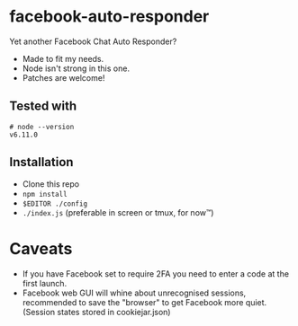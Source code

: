 # facebook-auto-responder
Yet another Facebook Chat Auto Responder?

* Made to fit my needs.
* Node isn't strong in this one.
* Patches are welcome!

## Tested with
```
# node --version
v6.11.0
```

## Installation
* Clone this repo
* `npm install`
* `$EDITOR ./config`
* `./index.js` (preferable in screen or tmux, for now™)

# Caveats
* If you have Facebook set to require 2FA you need to enter a code at the first launch.
* Facebook web GUI will whine about unrecognised sessions, recommended to save the "browser" to get Facebook more quiet. (Session states stored in cookiejar.json)
